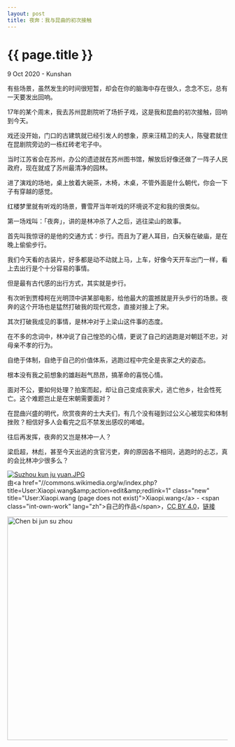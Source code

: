```yaml
---
layout: post
title: 夜奔：我与昆曲的初次接触
---
```


{{ page.title }}
================
<p class="meta">9 Oct 2020 - Kunshan</p>

有些场景，虽然发生的时间很短暂，却会在你的脑海中存在很久，念念不忘，总有一天要发出回响。

17年的某个周末，我去苏州昆剧院听了场折子戏，这是我和昆曲的初次接触，回响到今天。

戏还没开始，门口的古建筑就已经引发人的想象，原来汪精卫的夫人，陈璧君就住在昆剧院旁边的一栋红砖老宅子中。

当时江苏省会在苏州，办公的遗迹就在苏州图书馆，解放后好像还做了一阵子人民政府，现在就成了苏州最清净的园林。

进了演戏的场地，桌上放着大碗茶，木椅，木桌，不管外面是什么朝代，你会一下子有穿越的感觉。

红楼梦里就有听戏的场景，曹雪芹当年听戏的环境说不定和我的很类似。

第一场戏叫：「夜奔」，讲的是林冲杀了人之后，逃往梁山的故事。

首先叫我惊讶的是他的交通方式：步行。而且为了避人耳目，白天躲在破庙，是在晚上偷偷步行。

我们今天看的古装片，好多都是动不动就上马，上车，好像今天开车出门一样，看上去出行是个十分容易的事情。

但是最有古代感的出行方式，其实就是步行。

有次听到贾樟柯在光明顶中讲某部电影，给他最大的震撼就是开头步行的场景。夜奔的这个开场也是猛然打破我的现代观念，直接对接上了宋。

其次打破我成见的事情，是林冲对于上梁山这件事的态度。

在不多的念词中，林冲说了自己惶恐的心情，更说了自己的逃跑是对朝廷不忠，对母亲不孝的行为。

自绝于体制，自绝于自己的价值体系，逃跑过程中完全是丧家之犬的姿态。

根本没有我之前想象的雄赳赳气昂昂，搞革命的喜悦心情。

面对不公，要如何处理？拍案而起，却让自己变成丧家犬，逃亡他乡，社会性死亡。这个难题岂止是在宋朝需要面对？

在昆曲兴盛的明代，欣赏夜奔的士大夫们，有几个没有碰到过公义心被现实和体制挫败？相信好多人会看完之后不禁发出感叹的唏嘘。

往后再发挥，夜奔的又岂是林冲一人？

梁启超，林彪，甚至今天出逃的贪官污吏，奔的原因各不相同，逃跑时的忐忑，真的会比林冲少很多么？

<p><a href="https://commons.wikimedia.org/wiki/File:Suzhou_kun_ju_yuan.JPG#/media/File:Suzhou_kun_ju_yuan.JPG"><img src="https://upload.wikimedia.org/wikipedia/commons/thumb/e/e5/Suzhou_kun_ju_yuan.JPG/1200px-Suzhou_kun_ju_yuan.JPG" alt="Suzhou kun ju yuan.JPG"></a><br>由&lt;a href="//commons.wikimedia.org/w/index.php?title=User:Xiaopi.wang&amp;amp;action=edit&amp;amp;redlink=1" class="new" title="User:Xiaopi.wang (page does not exist)"&gt;Xiaopi.wang&lt;/a&gt; - &lt;span class="int-own-work" lang="zh"&gt;自己的作品&lt;/span&gt;，<a href="https://creativecommons.org/licenses/by/4.0" title="Creative Commons Attribution 4.0">CC BY 4.0</a>，<a href="https://commons.wikimedia.org/w/index.php?curid=60623838">链接</a></p>

<a title="Xiaopi.wang / CC BY (https://creativecommons.org/licenses/by/4.0)" href="https://commons.wikimedia.org/wiki/File:Chen_bi_jun_su_zhou.jpg"><img width="512" alt="Chen bi jun su zhou" src="https://upload.wikimedia.org/wikipedia/commons/thumb/5/5c/Chen_bi_jun_su_zhou.jpg/512px-Chen_bi_jun_su_zhou.jpg"></a>
